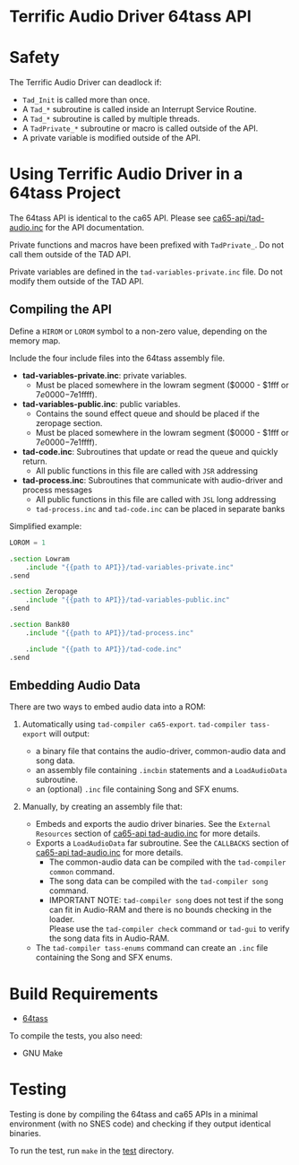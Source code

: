 Terrific Audio Driver 64tass API
================================

Safety
======

The Terrific Audio Driver can deadlock if:

 * `Tad_Init` is called more than once.
 * A `Tad_*` subroutine is called inside an Interrupt Service Routine.
 * A `Tad_*` subroutine is called by multiple threads.
 * A `TadPrivate_*` subroutine or macro is called outside of the API.
 * A private variable is modified outside of the API.



Using Terrific Audio Driver in a 64tass Project
===============================================

The 64tass API is identical to the ca65 API.
Please see [ca65-api/tad-audio.inc](../ca65-api/tad-audio.inc) for the API documentation.

Private functions and macros have been prefixed with `TadPrivate_`.
Do not call them outside of the TAD API.

Private variables are defined in the `tad-variables-private.inc` file.
Do not modify them outside of the TAD API.


Compiling the API
-----------------

Define a `HIROM` or `LOROM` symbol to a non-zero value, depending on the memory map.

Include the four include files into the 64tass assembly file.
 * **tad-variables-private.inc**: private variables.
    * Must be placed somewhere in the lowram segment ($0000 - $1fff or $7e0000-$7e1ffff).
 * **tad-variables-public.inc**: public variables.
    * Contains the sound effect queue and should be placed if the zeropage section.
    * Must be placed somewhere in the lowram segment ($0000 - $1fff or $7e0000-$7e1ffff).
 * **tad-code.inc**: Subroutines that update or read the queue and quickly return.
    * All public functions in this file are called with `JSR` addressing
 * **tad-process.inc**: Subroutines that communicate with audio-driver and process messages
    * All public functions in this file are called with `JSL` long addressing
    * `tad-process.inc` and `tad-code.inc` can be placed in separate banks


Simplified example:

``` asm
LOROM = 1

.section Lowram
    .include "{{path to API}}/tad-variables-private.inc"
.send

.section Zeropage
    .include "{{path to API}}/tad-variables-public.inc"
.send

.section Bank80
    .include "{{path to API}}/tad-process.inc"

    .include "{{path to API}}/tad-code.inc"
.send
```


Embedding Audio Data
--------------------

There are two ways to embed audio data into a ROM:

1. Automatically using `tad-compiler ca65-export`.
   `tad-compiler tass-export` will output:
    * a binary file that contains the audio-driver, common-audio data and song data.
    * an assembly file containing `.incbin` statements and a `LoadAudioData` subroutine.
    * an (optional) `.inc` file containing Song and SFX enums.

2. Manually, by creating an assembly file that:
   * Embeds and exports the audio driver binaries.
     See the `External Resources` section of [ca65-api tad-audio.inc](../ca65-api/tad-audio.inc) for more details.
   * Exports a `LoadAudioData` far subroutine.
     See the `CALLBACKS` section of [ca65-api tad-audio.inc](../ca65-api/tad-audio.inc) for more details.
      * The common-audio data can be compiled with the `tad-compiler common` command.
      * The song data can be compiled with the `tad-compiler song` command.
      * IMPORTANT NOTE: `tad-compiler song` does not test if the song can fit in Audio-RAM and
        there is no bounds checking in the loader.<br/>
        Please use the `tad-compiler check` command or `tad-gui` to verify the song data fits in
        Audio-RAM.
   * The `tad-compiler tass-enums` command can create an `.inc` file containing the Song and SFX enums.



Build Requirements
==================
 * [64tass](https://tass64.sourceforge.net/)

To compile the tests, you also need:
 * GNU Make


Testing
=======

Testing is done by compiling the 64tass and ca65 APIs in a minimal environment (with no SNES code)
and checking if they output identical binaries.

To run the test, run `make` in the [test](test) directory.


